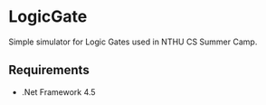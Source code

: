 # LogicGate

Simple simulator for Logic Gates used in NTHU CS Summer Camp.

## Requirements
- .Net Framework 4.5